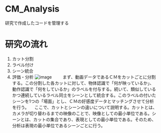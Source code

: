 # CM_Analysis
研究で作成したコードを管理する

# 研究の流れ
1. カット分割
2. ラベル付け
3. シーン統合
4. 評価・分析
![image](https://user-images.githubusercontent.com/45805393/120104752-fed8bb00-c190-11eb-8f15-7ee5607630aa.png)
　
　まず、動画データであるＣＭをカットごとに分割する。この分割した各カットに対して、物体認識で「何が映っているか」、動作認識で「何をしているか」のラベルを付与する。続いて、類似しているかつ連続しているラベル同士をシーンとして統合する。このラベルの付いたシーンを1つの「場面」とし、ＣＭの好感度データとマッチングさせて分析を行う。
　ここで、カットとシーンの違いについて説明する。カットとは、カメラが切り替わるまでの映像のことで、映像としての最小単位である。シーンとは、カットの集合であり、表現としての最小単位である。そのため、分析は表現の最小単位であるシーンごとに行う。

